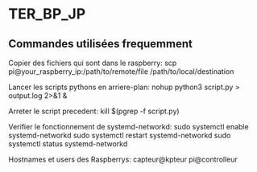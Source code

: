 # TER_BP_JP

## Commandes utilisées frequemment

Copier des fichiers qui sont dans le raspberry:
scp pi@your_raspberry_ip:/path/to/remote/file /path/to/local/destination

Lancer les scripts pythons en arriere-plan:
nohup python3 script.py > output.log 2>&1 &

Arreter le script precedent:
kill $(pgrep -f script.py)

Verifier le fonctionnement de systemd-networkd:
sudo systemctl enable systemd-networkd
sudo systemctl restart systemd-networkd
sudo systemctl status systemd-networkd

Hostnames et users des Raspberrys:
capteur@kpteur
pi@controlleur

